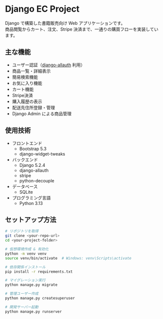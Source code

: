 # Django EC Project

Django で構築した書籍販売向け Web アプリケーションです。  
商品閲覧からカート、注文、Stripe 決済まで、一通りの購買フローを実装しています。  

## 主な機能

- ユーザー認証（[django-allauth](https://django-allauth.readthedocs.io/en/latest/) 利用）
- 商品一覧・詳細表示
- 簡易検索機能
- お気に入り機能  
- カート機能
- Stripe決済
- 購入履歴の表示
- 配送先住所登録・管理
- Django Admin による商品管理

## 使用技術

- フロントエンド
  - Bootstrap 5.3
  - django-widget-tweaks
- バックエンド
  - Django 5.2.4
  - django-allauth
  - stripe
  - python-decouple
- データベース
  - SQLite
- プログラミング言語
  - Python 3.13

## セットアップ方法

```bash
# リポジトリを取得
git clone <your-repo-url>
cd <your-project-folder>

# 仮想環境作成 & 有効化
python -m venv venv
source venv/bin/activate  # Windows: venv\Scripts\activate

# 依存関係インストール
pip install -r requirements.txt

# マイグレーション実行
python manage.py migrate

# 管理ユーザー作成
python manage.py createsuperuser

# 開発サーバー起動
python manage.py runserver
